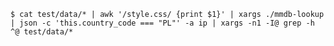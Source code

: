     $ cat test/data/* | awk '/style.css/ {print $1}' | xargs ./mmdb-lookup | json -c 'this.country_code === "PL"' -a ip | xargs -n1 -I@ grep -h ^@ test/data/*
